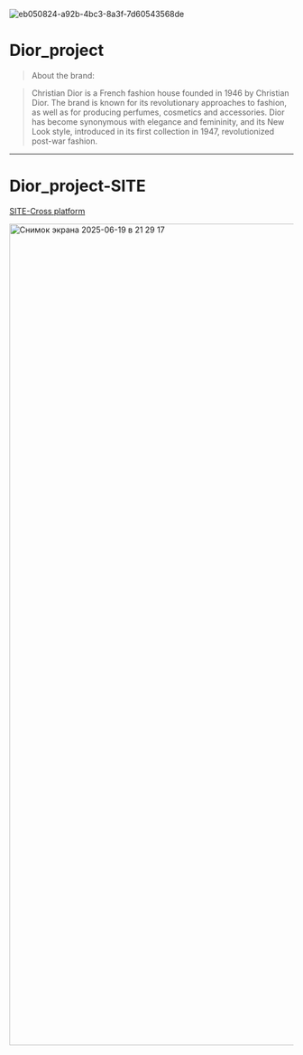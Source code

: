 
![eb050824-a92b-4bc3-8a3f-7d60543568de](https://github.com/user-attachments/assets/051a7e37-9f29-40d2-ac8f-053958ce162f)

Dior_project
==================
> About the brand:

> Christian Dior
is a French fashion house founded in 1946 by Christian Dior. The brand is known for its revolutionary approaches to fashion, as well as for producing perfumes, cosmetics and accessories. Dior has become synonymous with elegance and femininity, and its New Look style, introduced in its first collection in 1947, revolutionized post-war fashion.
------------------

Dior_project-SITE
==================

[SITE-Cross platform](https://www.example.com)

<img width="1454" alt="Снимок экрана 2025-06-19 в 21 29 17" src="https://github.com/user-attachments/assets/ca93d0fe-7390-4a11-93cf-4a91861d913e" />
